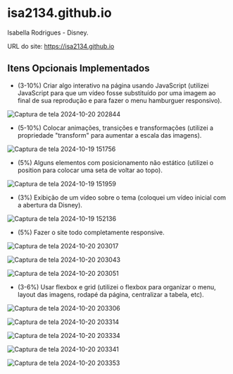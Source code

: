 # isa2134.github.io

Isabella Rodrigues - Disney.

URL do site: https://isa2134.github.io

## Itens Opcionais Implementados

- (3-10%) Criar algo interativo na página usando JavaScript (utilizei JavaScript para que um vídeo fosse substituído por uma imagem ao final de sua reprodução e para fazer o menu hamburguer responsivo).
  
![Captura de tela 2024-10-20 202844](https://github.com/user-attachments/assets/283fc8b4-5d10-433a-9df2-838d06b2aaa1)


- (5-10%) Colocar animações, transições e transformações (utilizei a propriedade "transform" para aumentar a escala das imagens).
  
![Captura de tela 2024-10-19 151756](https://github.com/user-attachments/assets/e3ad1410-990d-4878-9cda-8f692b39e566)

- (5%) Alguns elementos com posicionamento não estático (utilizei o position para colocar uma seta de voltar ao topo).
  
![Captura de tela 2024-10-19 151959](https://github.com/user-attachments/assets/c6b4254b-6e4b-4ef0-a0ba-8ddcc2375462)

- (3%) Exibição de um vídeo sobre o tema (coloquei um vídeo inicial com a abertura da Disney).
  
![Captura de tela 2024-10-19 152136](https://github.com/user-attachments/assets/d2fb1370-f4bb-466f-b49f-3c0836b9f969)

- (5%) Fazer o site todo completamente responsive.
  
![Captura de tela 2024-10-20 203017](https://github.com/user-attachments/assets/da19dd36-b52a-4476-85b5-066985c5dc35)

![Captura de tela 2024-10-20 203043](https://github.com/user-attachments/assets/37860454-d2df-4aba-baac-e669916edc97)

![Captura de tela 2024-10-20 203051](https://github.com/user-attachments/assets/8892bcca-839c-46ff-a658-e542629acf70)


- (3-6%) Usar flexbox e grid (utilizei o flexbox para organizar o menu, layout das imagens, rodapé da página, centralizar a tabela, etc).
  
![Captura de tela 2024-10-20 203306](https://github.com/user-attachments/assets/33c21e8c-602a-47bf-a0de-c6a819770b30)

![Captura de tela 2024-10-20 203314](https://github.com/user-attachments/assets/f87d9ef2-8545-4c09-881d-0fc3c7aefa23)

![Captura de tela 2024-10-20 203334](https://github.com/user-attachments/assets/592e1600-76e5-4993-9950-83c48025d82e)

![Captura de tela 2024-10-20 203341](https://github.com/user-attachments/assets/12c75f96-4fdf-4016-b821-3214843d3c05)

![Captura de tela 2024-10-20 203353](https://github.com/user-attachments/assets/39249fbb-10d8-4ec2-81bb-cee532fd1479)
